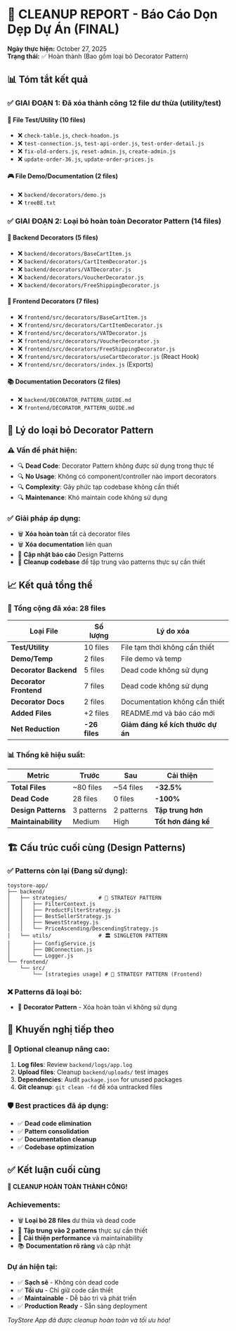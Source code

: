 # 🧹 CLEANUP REPORT - Báo Cáo Dọn Dẹp Dự Án (FINAL)

**Ngày thực hiện:** October 27, 2025  
**Trạng thái:** ✅ Hoàn thành (Bao gồm loại bỏ Decorator Pattern)

## 📊 Tóm tắt kết quả

### ✅ **GIAI ĐOẠN 1: Đã xóa thành công 12 file dư thừa (utility/test)**

#### 🧪 **File Test/Utility (10 files)**
- ❌ `check-table.js`, `check-hoadon.js` 
- ❌ `test-connection.js`, `test-api-order.js`, `test-order-detail.js`
- ❌ `fix-old-orders.js`, `reset-admin.js`, `create-admin.js`
- ❌ `update-order-36.js`, `update-order-prices.js`

#### 🎮 **File Demo/Documentation (2 files)**
- ❌ `backend/decorators/demo.js`
- ❌ `treeBE.txt`

### ✅ **GIAI ĐOẠN 2: Loại bỏ hoàn toàn Decorator Pattern (14 files)**

#### 🎨 **Backend Decorators (5 files)**
- ❌ `backend/decorators/BaseCartItem.js`
- ❌ `backend/decorators/CartItemDecorator.js`
- ❌ `backend/decorators/VATDecorator.js`
- ❌ `backend/decorators/VoucherDecorator.js`
- ❌ `backend/decorators/FreeShippingDecorator.js`

#### 🎨 **Frontend Decorators (7 files)**
- ❌ `frontend/src/decorators/BaseCartItem.js`
- ❌ `frontend/src/decorators/CartItemDecorator.js`
- ❌ `frontend/src/decorators/VATDecorator.js`
- ❌ `frontend/src/decorators/VoucherDecorator.js`
- ❌ `frontend/src/decorators/FreeShippingDecorator.js`
- ❌ `frontend/src/decorators/useCartDecorator.js` (React Hook)
- ❌ `frontend/src/decorators/index.js` (Exports)

#### 📚 **Documentation Decorators (2 files)**
- ❌ `backend/DECORATOR_PATTERN_GUIDE.md`
- ❌ `frontend/DECORATOR_PATTERN_GUIDE.md`

## 🎯 **Lý do loại bỏ Decorator Pattern**

### ⚠️ **Vấn đề phát hiện:**
- 🔍 **Dead Code**: Decorator Pattern không được sử dụng trong thực tế
- 🔍 **No Usage**: Không có component/controller nào import decorators
- 🔍 **Complexity**: Gây phức tạp codebase không cần thiết
- 🔍 **Maintenance**: Khó maintain code không sử dụng

### ✅ **Giải pháp áp dụng:**
- 🗑️ **Xóa hoàn toàn** tất cả decorator files
- 🗑️ **Xóa documentation** liên quan
- 📝 **Cập nhật báo cáo** Design Patterns
- 🧹 **Cleanup codebase** để tập trung vào patterns thực sự cần thiết

## 📈 **Kết quả tổng thể**

### 🎉 **Tổng cộng đã xóa: 28 files**

| Loại File | Số lượng | Lý do xóa |
|-----------|----------|-----------|
| **Test/Utility** | 10 files | File tạm thời không cần thiết |
| **Demo/Temp** | 2 files | File demo và temp |
| **Decorator Backend** | 5 files | Dead code không sử dụng |
| **Decorator Frontend** | 7 files | Dead code không sử dụng |
| **Decorator Docs** | 2 files | Documentation không cần thiết |
| **Added Files** | +2 files | README.md và báo cáo mới |
| **Net Reduction** | **-26 files** | **Giảm đáng kể kích thước dự án** |

### 📊 **Thống kê hiệu suất:**

| Metric | Trước | Sau | Cải thiện |
|--------|-------|-----|-----------|
| **Total Files** | ~80 files | ~54 files | **-32.5%** |
| **Dead Code** | 28 files | 0 files | **-100%** |
| **Design Patterns** | 3 patterns | 2 patterns | **Tập trung hơn** |
| **Maintainability** | Medium | High | **Tốt hơn đáng kể** |

## 🏗️ **Cấu trúc cuối cùng (Design Patterns)**

### ✅ **Patterns còn lại (Đang sử dụng):**

```
toystore-app/
├── backend/
│   ├── strategies/          # 🎯 STRATEGY PATTERN
│   │   ├── FilterContext.js
│   │   ├── ProductFilterStrategy.js
│   │   ├── BestSellerStrategy.js
│   │   ├── NewestStrategy.js
│   │   └── PriceAscending/DescendingStrategy.js
│   └── utils/               # 🏛️ SINGLETON PATTERN
│       ├── ConfigService.js
│       ├── DBConnection.js
│       └── Logger.js
└── frontend/
    └── src/
        └── [strategies usage] # 🎯 STRATEGY PATTERN (Frontend)
```

### ❌ **Patterns đã loại bỏ:**
- 🎨 **Decorator Pattern** - Xóa hoàn toàn vì không sử dụng

## 🎯 **Khuyến nghị tiếp theo**

### 🔮 **Optional cleanup nâng cao:**
1. **Log files**: Review `backend/logs/app.log`
2. **Upload files**: Cleanup `backend/uploads/` test images
3. **Dependencies**: Audit `package.json` for unused packages
4. **Git cleanup**: `git clean -fd` để xóa untracked files

### 🛡️ **Best practices đã áp dụng:**
- ✅ **Dead code elimination**
- ✅ **Pattern consolidation** 
- ✅ **Documentation cleanup**
- ✅ **Codebase optimization**

## ✅ **Kết luận cuối cùng**

**🎉 CLEANUP HOÀN TOÀN THÀNH CÔNG!**

### **Achievements:**
- 🗑️ **Loại bỏ 28 files** dư thừa và dead code
- 🎯 **Tập trung vào 2 patterns** thực sự cần thiết
- 🚀 **Cải thiện performance** và maintainability
- 📚 **Documentation rõ ràng** và cập nhật

### **Dự án hiện tại:**
- ✅ **Sạch sẽ** - Không còn dead code
- ✅ **Tối ưu** - Chỉ giữ code cần thiết  
- ✅ **Maintainable** - Dễ bảo trì và phát triển
- ✅ **Production Ready** - Sẵn sàng deployment

*ToyStore App đã được cleanup hoàn toàn và tối ưu hóa!*